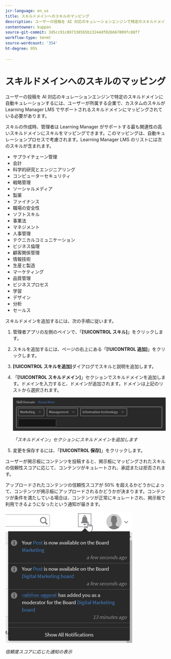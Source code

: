 ```yaml
---
jcr-language: en_us
title: スキルドメインへのスキルのマッピング
description: ユーザーの投稿を AI 対応のキュレーションエンジンで特定のスキルドメインに自動キュレーションするには、ユーザーが所属する企業で、カスタムのスキルが Learning Manager LMS でサポートされるスキルドメインにマッピングされている必要があります。
contentowner: kuppan
source-git-commit: 3d5cc91c8973385b5b13244df026667009fc88f7
workflow-type: tm+mt
source-wordcount: '354'
ht-degree: 95%

---
```




# スキルドメインへのスキルのマッピング

ユーザーの投稿を AI 対応のキュレーションエンジンで特定のスキルドメインに自動キュレーションするには、ユーザーが所属する企業で、カスタムのスキルが Learning Manager LMS でサポートされるスキルドメインにマッピングされている必要があります。

スキルの作成時、管理者は Learning Manager がサポートする最も関連性の高いスキルドメインにスキルをマッピングできます。このマッピングは、自動キュレーションプロセスで考慮されます。Learning Manager LMS のリストには次のスキルが含まれます。

* サプライチェーン管理
* 会計
* 科学的研究とエンジニアリング
* コンピューターセキュリティ
* 戦略管理
* ソーシャルメディア
* 製薬
* ファイナンス
* 職場の安全性
* ソフトスキル
* 事業法
* マネジメント
* 人事管理
* テクニカルコミュニケーション
* ビジネス倫理
* 顧客関係管理
* 情報技術
* 生産と製造
* マーケティング
* 品質管理
* ビジネスプロセス
* 学習
* デザイン
* 分析
* セールス

スキルドメインを追加するには、次の手順に従います。

1. 管理者アプリの左側のペインで、「**[!UICONTROL スキル]**」をクリックします。
1. スキルを追加するには、ページの右上にある「**[!UICONTROL 追加]**」をクリックします。
1. **[!UICONTROL スキルを追加]**&#x200B;ダイアログでスキルと説明を追加します。
1. 「**[!UICONTROL スキルドメイン]**」セクションでスキルドメインを追加します。ドメインを入力すると、ドメインが追加されます。ドメインは上記のリストから選択されます。

   ![](assets/skill-domain-mapping.png)

   *「スキルドメイン」セクションにスキルドメインを追加します*

1. 変更を保存するには、「**[!UICONTROL 保存]**」をクリックします。

ユーザーが掲示板にコンテンツを投稿すると、掲示板にマッピングされたスキルの信頼性スコアに応じて、コンテンツがキュレートされ、承認または拒否されます。

<!--![](assets/content-uploaded.png)-->

アップロードされたコンテンツの信頼性スコアが 50% を超えるかどうかによって、コンテンツが掲示板にアップロードされるかどうかが決まります。コンテンツが条件を満たしている場合は、コンテンツが正常にキュレートされ、掲示板で利用できるようになったという通知が届きます。

![](assets/curation-notification.png)

*信頼度スコアに応じた通知の表示*

